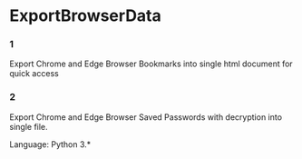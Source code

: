 # ExportBrowserData

### 1
Export Chrome and Edge Browser Bookmarks into single html document for quick access

### 2
Export Chrome and Edge Browser Saved Passwords with decryption into single file.

Language: Python 3.*
